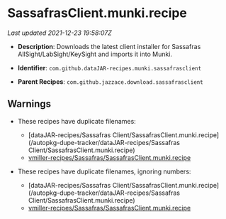 # SassafrasClient.munki.recipe

_Last updated 2021-12-23 19:58:07Z_

- **Description**: Downloads the latest client installer for Sassafras AllSight/LabSight/KeySight and imports it into Munki.

- **Identifier**: `com.github.dataJAR-recipes.munki.sassafrasclient`

- **Parent Recipes**: `com.github.jazzace.download.sassafrasclient`

## Warnings

- These recipes have duplicate filenames:
    - [dataJAR-recipes/Sassafras Client/SassafrasClient.munki.recipe](/autopkg-dupe-tracker/dataJAR-recipes/Sassafras Client/SassafrasClient.munki.recipe)
    - [vmiller-recipes/Sassafras/SassafrasClient.munki.recipe](/autopkg-dupe-tracker/vmiller-recipes/Sassafras/SassafrasClient.munki.recipe)

- These recipes have duplicate filenames, ignoring numbers:
    - [dataJAR-recipes/Sassafras Client/SassafrasClient.munki.recipe](/autopkg-dupe-tracker/dataJAR-recipes/Sassafras Client/SassafrasClient.munki.recipe)
    - [vmiller-recipes/Sassafras/SassafrasClient.munki.recipe](/autopkg-dupe-tracker/vmiller-recipes/Sassafras/SassafrasClient.munki.recipe)